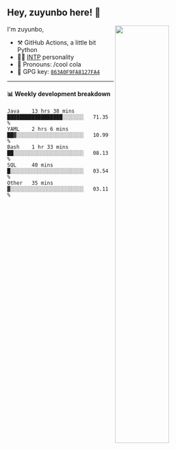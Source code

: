 

## Hey, zuyunbo here! :wave: 
[<img align="right" width="50%" src="https://github-readme-stats.vercel.app/api?username=zuyunbo&theme=dark&show_icons=true">](https://metrics.lecoq.io/ouuan?template=classic)

I'm zuyunbo,

-   :hammer_and_pick: GitHub Actions, a little bit Python
-   :man_scientist: [INTP](https://www.16personalities.com/profiles/3302586f07ca3) personality
-   :man: Pronouns: /cool cola
-   :key: GPG key: [`863A0F9FA8127FA4`](https://github.com/zuyunbo.gpg)

---


#### :bar_chart: Weekly development breakdown
<!--START_SECTION:waka-->
```text
Java    13 hrs 38 mins  ██████████████████░░░░░░░   71.35 % 
YAML    2 hrs 6 mins    ██▓░░░░░░░░░░░░░░░░░░░░░░   10.99 % 
Bash    1 hr 33 mins    ██░░░░░░░░░░░░░░░░░░░░░░░   08.13 % 
SQL     40 mins         █░░░░░░░░░░░░░░░░░░░░░░░░   03.54 % 
Other   35 mins         ▓░░░░░░░░░░░░░░░░░░░░░░░░   03.11 % 
```
<!--END_SECTION:waka-->


